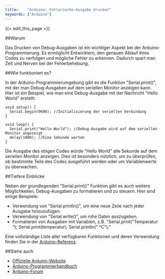 ```yaml
---
title:    "Arduino: Fehlersuche-Ausgabe drucken"
keywords: ["Arduino"]
---
```


{{< edit_this_page >}}

##Warum

Das Drucken von Debug-Ausgaben ist ein wichtiger Aspekt bei der Arduino-Programmierung. Es ermöglicht Entwicklern, den genauen Ablauf ihres Codes zu verfolgen und mögliche Fehler zu erkennen. Dadurch spart man Zeit und Nerven bei der Fehlerbehebung.

##Wie funktioniert es?

In der Arduino-Programmierumgebung gibt es die Funktion "Serial.print()", mit der man Debug-Ausgaben auf dem seriellen Monitor anzeigen kann. Hier ist ein Beispiel, wie man eine Debug-Ausgabe mit der Nachricht "Hello World" erstellt:

```Arduino
void setup() {
  Serial.begin(9600); //Initialisierung der seriellen Verbindung
}

void loop() {
  Serial.print("Hello World"); //Debug-Ausgabe wird auf dem seriellen Monitor angezeigt
  delay(1000); //Eine Sekunde warten
}
```

Die Ausgabe des obigen Codes würde "Hello World" alle Sekunde auf dem seriellen Monitor anzeigen. Dies ist besonders nützlich, um zu überprüfen, ob bestimmte Teile des Codes ausgeführt werden oder um Variablenwerte zu überwachen.

##Tiefere Einblicke

Neben der grundlegenden "Serial.print()" Funktion gibt es auch weitere Möglichkeiten, Debug-Ausgaben zu formatieren und zu steuern. Hier sind einige Beispiele:

- Verwendung von "Serial.println()", um eine neue Zeile nach jeder Ausgabe hinzuzufügen.
- Verwendung von "Serial.write()", um rohe Daten auszugeben.
- Formatieren von Ausgaben mit Variablen, z.B. "Serial.print("Temperatur: "); Serial.print(temperatur); Serial.println(" °C");"

Eine vollständige Liste aller verfügbaren Funktionen und deren Verwendung finden Sie in der [Arduino-Referenz](https://www.arduino.cc/reference/de/).

##Siehe auch

- [Offizielle Arduino-Website](https://www.arduino.cc/)
- [Arduino-Programmierhandbuch](https://www.arduinohandbuch.de/)
- [Arduino-Forum](https://forum.arduino.cc/)